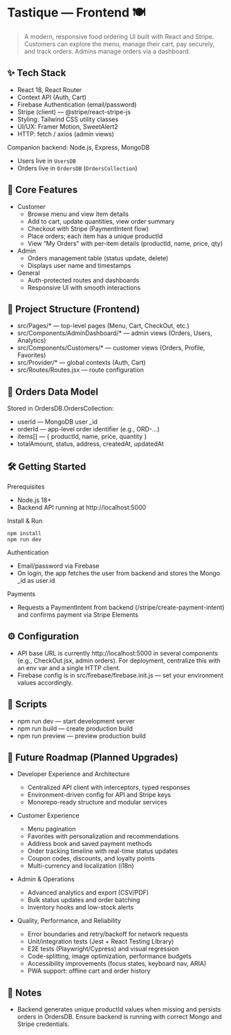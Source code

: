 # Tastique — Frontend 🍽️

> A modern, responsive food ordering UI built with React and Stripe. Customers can explore the menu, manage their cart, pay securely, and track orders. Admins manage orders via a dashboard.

## ✨ Tech Stack

- React 18, React Router
- Context API (Auth, Cart)
- Firebase Authentication (email/password)
- Stripe (client) — @stripe/react-stripe-js
- Styling: Tailwind CSS utility classes
- UI/UX: Framer Motion, SweetAlert2
- HTTP: fetch / axios (admin views)

Companion backend: Node.js, Express, MongoDB
- Users live in `UsersDB`
- Orders live in `OrdersDB` (`OrdersCollection`)

## 🚀 Core Features

- Customer
  - Browse menu and view item details
  - Add to cart, update quantities, view order summary
  - Checkout with Stripe (PaymentIntent flow)
  - Place orders; each item has a unique productId
  - View “My Orders” with per-item details (productId, name, price, qty)
- Admin
  - Orders management table (status update, delete)
  - Displays user name and timestamps
- General
  - Auth-protected routes and dashboards
  - Responsive UI with smooth interactions

## 🧭 Project Structure (Frontend)

- src/Pages/* — top-level pages (Menu, Cart, CheckOut, etc.)
- src/Components/AdminDashboard/* — admin views (Orders, Users, Analytics)
- src/Components/Customers/* — customer views (Orders, Profile, Favorites)
- src/Provider/* — global contexts (Auth, Cart)
- src/Routes/Routes.jsx — route configuration

## 🧱 Orders Data Model

Stored in OrdersDB.OrdersCollection:
- userId — MongoDB user _id
- orderId — app-level order identifier (e.g., ORD-...)
- items[] — { productId, name, price, quantity }
- totalAmount, status, address, createdAt, updatedAt

## 🛠️ Getting Started

Prerequisites
- Node.js 18+
- Backend API running at http://localhost:5000

Install & Run
```
npm install
npm run dev
```

Authentication
- Email/password via Firebase
- On login, the app fetches the user from backend and stores the Mongo _id as user.id

Payments
- Requests a PaymentIntent from backend (/stripe/create-payment-intent) and confirms payment via Stripe Elements

## ⚙️ Configuration

- API base URL is currently http://localhost:5000 in several components (e.g., CheckOut.jsx, admin orders). For deployment, centralize this with an env var and a single HTTP client.
- Firebase config is in src/firebase/firebase.init.js — set your environment values accordingly.

## 🧪 Scripts

- npm run dev — start development server
- npm run build — create production build
- npm run preview — preview production build

## 🔭 Future Roadmap (Planned Upgrades)

- Developer Experience and Architecture
  - Centralized API client with interceptors, typed responses
  - Environment-driven config for API and Stripe keys
  - Monorepo-ready structure and modular services

- Customer Experience
  - Menu pagination
  - Favorites with personalization and recommendations
  - Address book and saved payment methods
  - Order tracking timeline with real-time status updates
  - Coupon codes, discounts, and loyalty points
  - Multi-currency and localization (i18n)

- Admin & Operations
  - Advanced analytics and export (CSV/PDF)
  - Bulk status updates and order batching
  - Inventory hooks and low-stock alerts

- Quality, Performance, and Reliability
  - Error boundaries and retry/backoff for network requests
  - Unit/integration tests (Jest + React Testing Library)
  - E2E tests (Playwright/Cypress) and visual regression
  - Code-splitting, image optimization, performance budgets
  - Accessibility improvements (focus states, keyboard nav, ARIA)
  - PWA support: offline cart and order history

## 📝 Notes

- Backend generates unique productId values when missing and persists orders in OrdersDB. Ensure backend is running with correct Mongo and Stripe credentials.
